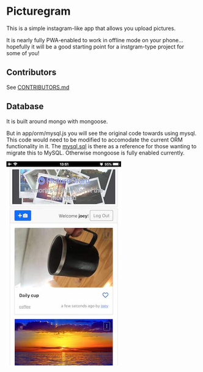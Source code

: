 # Picturegram

This is a simple instagram-like app that allows you upload pictures.

It is nearly fully PWA-enabled to work in offline mode on your phone... hopefully it will be a good starting point for a instgram-type project for some of you!

## Contributors
See [CONTRIBUTORS.md](./CONTRIBUTORS.md)


## Database
It is built around mongo with mongoose.

But in app/orm/mysql.js you will see the original code towards using mysql. This code would need to be modified to accomodate the current ORM functionality in it. The [mysql.sql](./mysql.sql) is there as a reference for those wanting to migrate this to MySQL. Otherwise mongoose is fully enabled currently.

![PWA Screenshot](./app-view.jpg?raw=true "PWA Screenshot")

